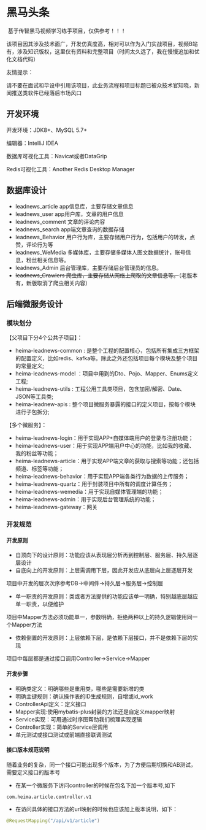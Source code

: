 # 黑马头条

​	基于传智黑马视频学习练手项目，仅供参考！！！

​	该项目因其涉及技术面广，开发仿真度高，相对可以作为入门实战项目，视频B站有，涉及知识版权，这里仅有资料和完整项目（时间太久远了，我在慢慢追加和优化文档代码）

友情提示：

​	请不要在面试和毕设中引用该项目，此业务流程和项目标题已被众技术官知晓，新闻推送类软件已经落后市场风口



## 开发环境

开发环境：JDK8+、MySQL 5.7+

编辑器：IntelliJ IDEA 

数据库可视化工具：Navicat或者DataGrip

Redis可视化工具：Another Redis Desktop Manager



## 数据库设计

- leadnews_article  app信息库，主要存储文章信息
- leadnews_user    app用户库，文章的用户信息
- leadnews_comment  文章的评论内容
- leadnews_search app端文章查询的数据存储
- leadnews_Behavior 用户行为库，主要存储用户行为，包括用户的转发，点赞，评论行为等
- leadnews_WeMedia 多媒体库，主要存储多媒体人图文数据统计，账号信息，粉丝相关信息等。
- leadnews_Admin 后台管理库，主要存储后台管理员的信息。
- ~~leadnews_Crawlers 爬虫库，主要存储从网络上爬取的文章信息等。~~（老版本有，新版取消了爬虫相关内容）

## 后端微服务设计

### 模块划分

【父项目下分4个公共子项目】：

- heima-leadnews-common : 是整个工程的配置核心，包括所有集成三方框架的配置定义，比如redis、kafka等。除此之外还包括项目每个模块及整个项目的常量定义;
- heima-leadnews-model ：项目中用到的Dto、Pojo、Mapper、Enums定义工程;
- heima-leadnews-utils : 工程公用工具类项目，包含加密/解密、Date、JSON等工具类;
- heima-leadnew-apis : 整个项目微服务暴露的接口的定义项目，按每个模块进行子包拆分;

【多个微服务】：

- heima-leadnews-login：用于实现APP+自媒体端用户的登录与注册功能；
- heima-leadnews-user：用于实现APP端用户中心的功能，比如我的收藏、我的粉丝等功能；
- heima-leadnews-article：用于实现APP端文章的获取与搜索等功能；还包括频道、标签等功能；
- heima-leadnews-behavior：用于实现APP端各类行为数据的上传服务；
- heima-leadnews-quartz：用于封装项目中所有的调度计算任务；
- heima-leadnews-wemedia：用于实现自媒体管理端的功能；
- heima-leadnews-admin：用于实现后台管理系统的功能；
- heima-leadnews-gateway：网关

### 开发规范

#### 开发原则

- 自顶向下的设计原则：功能应该从表现层分析再到控制层、服务层、持久层逐层设计
- 自底向上的开发原则：上层需调用下层，因此开发应从底层向上层逐层开发

项目中开发的层次次序参考DB->中间件->持久层->服务层->控制层

- 单一职责的开发原则：类或者方法提供的功能应该单一明确，特别越底层越应单一职责，以便维护

项目中Mapper方法必须功能单一，参数明确，拒绝两种以上的持久逻辑使用同一个Mapper方法

- 依赖倒置的开发原则：上层依赖下层，是依赖下层接口，并不是依赖下层的实现

项目中每层都是通过接口调用Controller->Service->Mapper

#### 开发步骤

- 明确类定义：明确哪些是重用类，哪些是需要新增的类
- 明确主键规则：确认操作表的ID生成规则，自增或id_work
- ControllerApi定义：定义接口
- Mapper实现:使用mybatis-plus封装的方法还是自定义mapper映射
- Service实现：可用通过时序图帮助我们梳理实现逻辑
- Controller实现：简单的Service层调用
- 单元测试或接口测试或前端直接联调测试

#### 接口版本规范说明

随着业务的复杂，同一个接口可能出现多个版本，为了方便后期切换和AB测试，需要定义接口的版本号

- 在某一个微服务下访问controller的时候在包名下加一个版本号,如下

```properties
com.heima.article.controller.v1
```



- 在访问具体的接口方法的url映射的时候也应该加上版本说明，如下：



```java
@RequestMapping("/api/v1/article")
```
